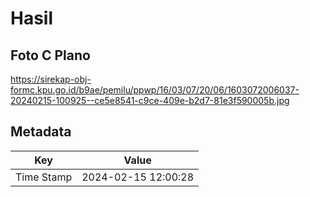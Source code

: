 # Hasil

## Foto C Plano

https://sirekap-obj-formc.kpu.go.id/b9ae/pemilu/ppwp/16/03/07/20/06/1603072006037-20240215-100925--ce5e8541-c9ce-409e-b2d7-81e3f590005b.jpg


## Metadata

| Key        | Value               |
| ---------- | ------------------- |
| Time Stamp | 2024-02-15 12:00:28 |



